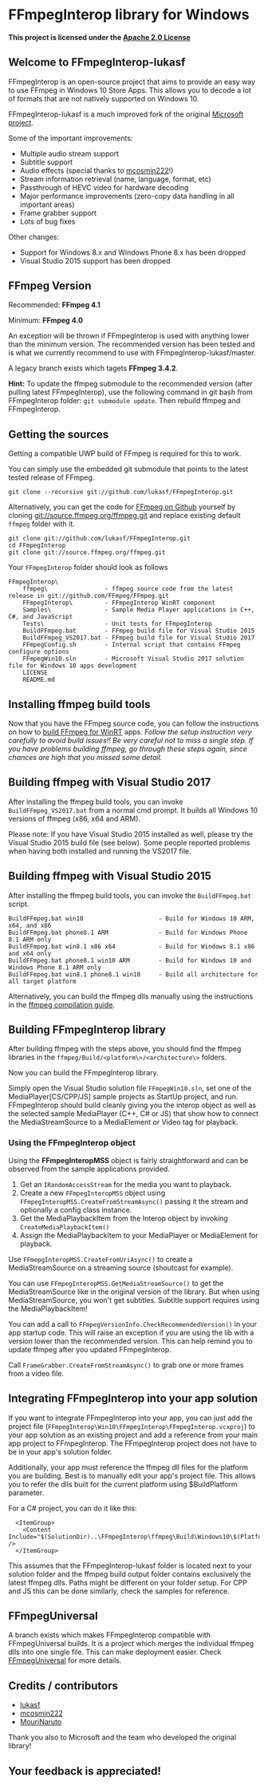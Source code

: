 # FFmpegInterop library for Windows

#### This project is licensed under the [Apache 2.0 License](http://www.apache.org/licenses/LICENSE-2.0)

## Welcome to FFmpegInterop-lukasf

FFmpegInterop is an open-source project that aims to provide an easy way to use FFmpeg in Windows 10 Store Apps. This allows you to decode a lot of formats that are not natively supported on Windows 10.

FFmpegInterop-lukasf is a much improved fork of the original [Microsoft project](git://github.com/Microsoft/FFmpegInterop).

Some of the important improvements:

- Multiple audio stream support
- Subtitle support
- Audio effects (special thanks to [mcosmin222](https://github.com/mcosmin222)!)
- Stream information retrieval (name, language, format, etc)
- Passthrough of HEVC video for hardware decoding
- Major performance improvements (zero-copy data handling in all important areas)
- Frame grabber support
- Lots of bug fixes

Other changes:
- Support for Windows 8.x and Windows Phone 8.x has been dropped
- Visual Studio 2015 support has been dropped

## FFmpeg Version

Recommended: **FFmpeg 4.1**

Minimum: **FFmpeg 4.0**

An exception will be thrown if FFmpegInterop is used with anything lower than the minimum version. The recommended version has been tested and is what we currently recommend to use with FFmpegInterop-lukasf/master.

A legacy branch exists which tagets **FFmpeg 3.4.2**.

**Hint:** To update the ffmpeg submodule to the recommended version (after pulling latest FFmpegInterop), use the following command in git bash from FFmpegInterop folder: `git submodule update`. Then rebuild ffmpeg and FFmpegInterop.

## Getting the sources

Getting a compatible UWP build of FFmpeg is required for this to work.

You can simply use the embedded git submodule that points to the latest tested release of FFmpeg.

	git clone --recursive git://github.com/lukasf/FFmpegInterop.git

Alternatively, you can get the code for [FFmpeg on Github](http://github.com/FFmpeg) yourself by cloning [git://source.ffmpeg.org/ffmpeg.git](git://source.ffmpeg.org/ffmpeg.git) and replace existing default `ffmpeg` folder with it.

	git clone git://github.com/lukasf/FFmpegInterop.git
	cd FFmpegInterop
	git clone git://source.ffmpeg.org/ffmpeg.git

Your `FFmpegInterop` folder should look as follows

	FFmpegInterop\
	    ffmpeg\                - ffmpeg source code from the latest release in git://github.com/FFmpeg/FFmpeg.git
	    FFmpegInterop\         - FFmpegInterop WinRT component
	    Samples\               - Sample Media Player applications in C++, C#, and JavaScript
	    Tests\                 - Unit tests for FFmpegInterop
	    BuildFFmpeg.bat        - FFmpeg build file for Visual Studio 2015
	    BuildFFmpeg_VS2017.bat - FFmpeg build file for Visual Studio 2017
	    FFmpegConfig.sh        - Internal script that contains FFmpeg configure options
	    FFmpegWin10.sln        - Microsoft Visual Studio 2017 solution file for Windows 10 apps development
	    LICENSE
	    README.md

## Installing ffmpeg build tools

Now that you have the FFmpeg source code, you can follow the instructions on how to [build FFmpeg for WinRT](https://trac.ffmpeg.org/wiki/CompilationGuide/WinRT) apps. *Follow the setup instruction very carefully to avoid build issues!! Be very careful not to miss a single step. If you have problems building ffmpeg, go through these steps again, since chances are high that you missed some detail.*

## Building ffmpeg with Visual Studio 2017

After installing the ffmpeg build tools, you can invoke `BuildFFmpeg_VS2017.bat` from a normal cmd prompt. It builds all Windows 10 versions of ffmpeg (x86, x64 and ARM). 

Please note: If you have Visual Studio 2015 installed as well, please try the Visual Studio 2015 build file (see below). Some people reported problems when having both installed and running the VS2017 file.

## Building ffmpeg with Visual Studio 2015

After installing the ffmpeg build tools, you can invoke the `BuildFFmpeg.bat` script.

	BuildFFmpeg.bat win10                     - Build for Windows 10 ARM, x64, and x86
	BuildFFmpeg.bat phone8.1 ARM              - Build for Windows Phone 8.1 ARM only
	BuildFFmpeg.bat win8.1 x86 x64            - Build for Windows 8.1 x86 and x64 only
	BuildFFmpeg.bat phone8.1 win10 ARM        - Build for Windows 10 and Windows Phone 8.1 ARM only
	BuildFFmpeg.bat win8.1 phone8.1 win10     - Build all architecture for all target platform

Alternatively, you can build the ffmpeg dlls manually using the instructions in the [ffmpeg compilation guide](https://trac.ffmpeg.org/wiki/CompilationGuide/WinRT).

## Building FFmpegInterop library

After building ffmpeg with the steps above, you should find the ffmpeg libraries in the `ffmpeg/Build/<platform\>/<architecture\>` folders.

Now you can build the FFmpegInterop library. 

Simply open the Visual Studio solution file `FFmpegWin10.sln`, set one of the MediaPlayer[CS/CPP/JS] sample projects as StartUp project, and run. FFmpegInterop should build cleanly giving you the interop object as well as the selected sample MediaPlayer (C++, C# or JS) that show how to connect the MediaStreamSource to a MediaElement or Video tag for playback.

### Using the FFmpegInterop object

Using the **FFmpegInteropMSS** object is fairly straightforward and can be observed from the sample applications provided.

1. Get an `IRandomAccessStream` for the media you want to playback.
2. Create a new `FFmpegInteropMSS` object using `FFmpegInteropMSS.CreateFromStreamAsync()` passing it the stream and optionally a config class instance.
3. Get the MediaPlaybackItem from the Interop object by invoking `CreateMediaPlaybackItem()`
4. Assign the MediaPlaybackItem to your MediaPlayer or MediaElement for playback.

Use `FFmepgInteropMSS.CreateFromUriAsync()` to create a MediaStreamSource on a streaming source (shoutcast for example).

You can use `FFmpegInteropMSS.GetMediaStreamSource()` to get the MediaStreamSource like in the original version of the library. But when using MediaStreamSource, you won't get subtitles. Subtitle support requires using the MediaPlaybackItem!

You can add a call to `FFmpegVersionInfo.CheckRecommendedVersion()` in your app startup code. This will raise an exception if you are using the lib with a version lower than the recommended version. This can help remind you to update ffmpeg after you updated FFmpegInterop.

Call `FrameGrabber.CreateFromStreamAsync()` to grab one or more frames from a video file.

## Integrating FFmpegInterop into your app solution

If you want to integrate FFmpegInterop into your app, you can just add the project file (`FFmpegInterop\Win10\FFmpegInterop\FFmpegInterop.vcxproj`) to your app solution as an existing project and add a reference from your main app project to FFmpegInterop. The FFmpegInterop project does not have to be in your app's solution folder. 

Additionally, your app must reference the ffmpeg dll files for the platform you are building. Best is to manually edit your app's project file. This allows you to refer the dlls built for the current platform using $BuildPlatform parameter.

For a C# project, you can do it like this:

```
  <ItemGroup>
    <Content Include="$(SolutionDir)..\FFmpegInterop\ffmpeg\Build\Windows10\$(PlatformTarget)\bin\*.dll" />
  </ItemGroup>
```

This assumes that the FFmpegInterop-lukasf folder is located next to your solution folder and the ffmpeg build output folder contains exclusively the latest ffmpeg dlls. Paths might be different on your folder setup. For CPP and JS this can be done similarly, check the samples for reference.

## FFmpegUniversal

A branch exists which makes FFmpegInterop compatible with FFmpegUniversal builds. It is a project which merges the individual ffmpeg dlls into one single file. This can make deployment easier. Check [FFmpegUniversal](https://github.com/M2Team/FFmpegUniversal) for more details.

## Credits / contributors

- [lukasf](https://github.com/lukasf)
- [mcosmin222](https://github.com/mcosmin222)
- [MouriNaruto](https://github.com/MouriNaruto)

Thank you also to Microsoft and the team who developed the original library!

## Your feedback is appreciated!
